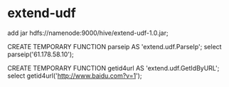 # extend-udf
add jar hdfs://namenode:9000/hive/extend-udf-1.0.jar;

CREATE TEMPORARY FUNCTION parseip AS 'extend.udf.ParseIp';
select parseip('61.178.58.10');

CREATE TEMPORARY FUNCTION getid4url AS 'extend.udf.GetIdByURL';
select getid4url('http://www.baidu.com?v=1');
